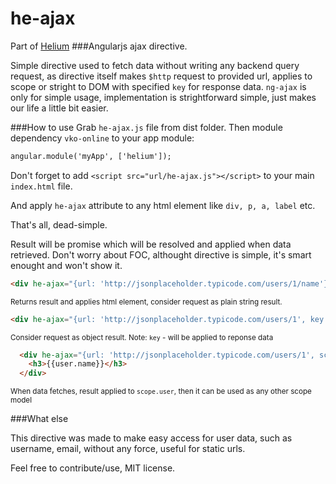 he-ajax
=======
Part of [Helium](https://github.com/vko-online/helium)
###Angularjs ajax directive.

Simple directive used to fetch data without writing any backend query request, as directive itself makes `$http` request to provided url, applies to scope or stright to DOM with specified `key` for response data. `ng-ajax` is only for simple usage, implementation is strightforward simple, just makes our life a little bit easier.

###How to use
Grab `he-ajax.js` file from dist folder. 
Then module dependency `vko-online` to your app module:
```html
angular.module('myApp', ['helium']);
```
Don't forget to add `<script src="url/he-ajax.js"></script>` to your main `index.html` file.

And apply `he-ajax` attribute to any html element like `div, p, a, label` etc. 

That's all, dead-simple.

Result will be promise which will be resolved and applied when data retrieved.
Don't worry about FOC, althought directive is simple, it's smart enought and won't show it.
```html
<div he-ajax="{url: 'http://jsonplaceholder.typicode.com/users/1/name'}"></div>
```
<sup>Returns result and applies html element, consider request as plain string result.</sup>

```html
<div he-ajax="{url: 'http://jsonplaceholder.typicode.com/users/1', key: 'name'}"></div>
```
<sup>Consider request as object result. Note: `key` - will be applied to reponse data</sup>

```html
  <div he-ajax="{url: 'http://jsonplaceholder.typicode.com/users/1', scope: 'user'}">
  	<h3>{{user.name}}</h3>
  </div>
```
<sup>When data fetches, result applied to `scope.user`, then it can be used as any other scope model</sup>

###What else

This directive was made to make easy access for user data, such as username, email, without any force, useful for static urls.

Feel free to contribute/use, MIT license.
